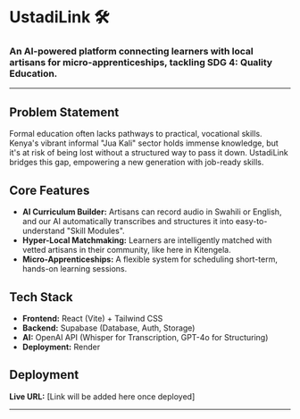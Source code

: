 # UstadiLink 🛠️

### An AI-powered platform connecting learners with local artisans for micro-apprenticeships, tackling SDG 4: Quality Education.

---

## Problem Statement

Formal education often lacks pathways to practical, vocational skills. Kenya's vibrant informal "Jua Kali" sector holds immense knowledge, but it's at risk of being lost without a structured way to pass it down. UstadiLink bridges this gap, empowering a new generation with job-ready skills.

## Core Features

* **AI Curriculum Builder:** Artisans can record audio in Swahili or English, and our AI automatically transcribes and structures it into easy-to-understand "Skill Modules".
* **Hyper-Local Matchmaking:** Learners are intelligently matched with vetted artisans in their community, like here in Kitengela.
* **Micro-Apprenticeships:** A flexible system for scheduling short-term, hands-on learning sessions.

## Tech Stack

* **Frontend:** React (Vite) + Tailwind CSS
* **Backend:** Supabase (Database, Auth, Storage)
* **AI:** OpenAI API (Whisper for Transcription, GPT-4o for Structuring)
* **Deployment:** Render

## Deployment

**Live URL:** [Link will be added here once deployed]

---
